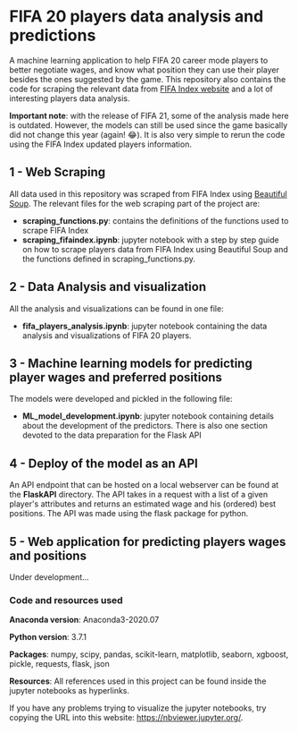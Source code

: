# FIFA 20 players data analysis and predictions

A machine learning application to help FIFA 20 career mode players to better negotiate wages, and know what position they can use their player besides the ones suggested by the game. This repository also contains the code for scraping the relevant data from [FIFA Index website](https://www.fifaindex.com/) and a lot of interesting players data analysis.

**Important note**: with the release of FIFA 21, some of the analysis made here is outdated. However, the models can still be used since the game basically did not change this year (again! :joy:). It is also very simple to rerun the code using the FIFA Index updated players information.

## 1 - Web Scraping

All data used in this repository was scraped from FIFA Index using [Beautiful Soup](https://www.crummy.com/software/BeautifulSoup/bs4/doc/). The relevant files for the web scraping part of the project are:

- **scraping_functions.py**: contains the definitions of the functions used to scrape FIFA Index
- **scraping_fifaindex.ipynb**: jupyter notebook with a step by step guide on how to scrape players data from FIFA Index using Beautiful Soup and the functions defined in scraping_functions.py.

## 2 - Data Analysis and visualization

All the analysis and visualizations can be found in one file:

- **fifa_players_analysis.ipynb**: jupyter notebook containing the data analysis and visualizations of FIFA 20 players.

## 3 - Machine learning models for predicting player wages and preferred positions

The models were developed and pickled in the following file:

- **ML_model_development.ipynb**: jupyter notebook containing details about the development of the predictors. There is also one section devoted to the data preparation for the Flask API

## 4 - Deploy of the model as an API

An API endpoint that can be hosted on a local webserver can be found at the **FlaskAPI** directory. The API takes in a request with a list of a given player's attributes and returns an estimated wage and his (ordered) best positions. The API was made using the flask package for python.

## 5 - Web application for predicting players wages and positions

Under development...

### Code and resources used

**Anaconda version**: Anaconda3-2020.07

**Python version**: 3.7.1

**Packages**: numpy, scipy, pandas, scikit-learn, matplotlib, seaborn, xgboost, pickle, requests, flask, json

**Resources**: All references used in this project can be found inside the jupyter notebooks as hyperlinks.

If you have any problems trying to visualize the jupyter notebooks, try copying the URL into this website: https://nbviewer.jupyter.org/.

